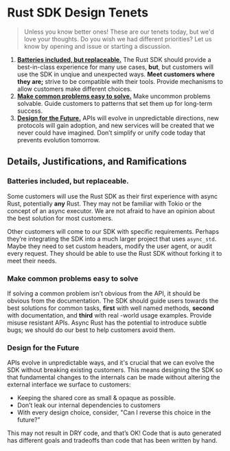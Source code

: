 # Rust SDK Design Tenets
> Unless you know better ones! These are our tenets today, but we'd love your thoughts. Do you wish we had different priorities? Let us know by opening and issue or starting a discussion.
1. [**Batteries included, but replaceable.**](#batteries-included-but-replaceable) The Rust SDK should provide a best-in-class experience for many use cases, **but**, but customers will use the SDK in unqiue and unexpected ways. **Meet customers where they are;** strive to be compatible with their tools. Provide mechanisms to allow customers make different choices.
2. [**Make common problems easy to solve.**](#make-common-problems-easy-to-solve) Make uncommon problems solvable. Guide customers to patterns that set them up for long-term success.
3. [**Design for the Future.**](#design-for-the-future) APIs will evolve in unpredictable directions, new protocols will gain adoption, and new services will be created that we never could have imagined. Don’t simplify or unify code today that prevents evolution tomorrow.

## Details, Justifications, and Ramifications

### Batteries included, but replaceable.

Some customers will use the Rust SDK as their first experience with async Rust, potentially **any** Rust. They may not be familiar with Tokio or the concept of an async executor. We are not afraid to have an opinion about the best solution for most customers.

Other customers will come to our SDK with specific requirements. Perhaps they’re integrating the SDK into a much larger project that uses `async_std`. Maybe they need to set custom headers, modify the user agent, or audit every request. They should be able to use the Rust SDK without forking it to meet their needs.

### Make common problems easy to solve

If solving a common problem isn’t obvious from the API, it should be obvious from the documentation. The SDK should guide users towards the best solutions for common tasks, **first** with well named methods, **second** with documentation, and **third** with real -world usage examples. Provide misuse resistant APIs. Async Rust has the potential to introduce subtle bugs; we should do our best to help customers avoid them.

### Design for the Future

APIs evolve in unpredictable ways, and it's crucial that we can evolve the SDK without breaking existing customers. This means designing the SDK so that fundamental changes to the internals can be made without altering the external interface we surface to customers:

* Keeping the shared core as small & opaque as possible.
* Don’t leak our internal dependencies to customers
* With every design choice, consider, "Can I reverse this choice in the future?"

This may not result in DRY code, and that’s OK! Code that is auto generated has different goals and tradeoffs than code that has been written by hand.
